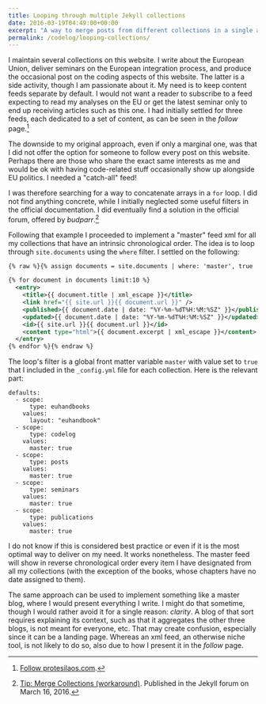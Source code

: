 ```yaml
---
title: Looping through multiple Jekyll collections
date: 2016-03-19T04:49:00+00:00
excerpt: "A way to merge posts from different collections in a single array."
permalink: /codelog/looping-collections/
---
```

I maintain several collections on this website. I write about the European Union, deliver seminars on the European integration process, and produce the occasional post on the coding aspects of this website. The latter is a side activity, though I am passionate about it. My need is to keep content feeds separate by default. I would not want a reader to subscribe to a feed expecting to read my analyses on the EU or get the latest seminar only to end up receiving articles such as this one. I had initially settled for three feeds, each dedicated to a set of content, as can be seen in the *follow* page.[^FollowPage]

The downside to my original approach, even if only a marginal one, was that I did not offer the option for someone to follow every post on this website. Perhaps there are those who share the exact same interests as me and would be ok with having code-related stuff occasionally show up alongside EU politics. I needed a "catch-all" feed!

I was therefore searching for a way to concatenate arrays in a `for` loop. I did not find anything concrete, while I initially neglected some useful filters in the official documentation. I did eventually find a solution in the official forum, offered by *budparr*.[^TalkReference]

Following that example I proceeded to implement a "master" feed xml for all my collections that have an intrinsic chronological order. The idea is to loop through `site.documents` using the `where` filter. I settled on the following:

```xml
{% raw %}{% assign documents = site.documents | where: 'master', true | sort: 'date' | reverse %}

{% for document in documents limit:10 %}
  <entry>
    <title>{{ document.title | xml_escape }}</title>
    <link href="{{ site.url }}{{ document.url }}" />
    <published>{{ document.date | date: "%Y-%m-%dT%H:%M:%SZ" }}</published>
    <updated>{{ document.date | date: "%Y-%m-%dT%H:%M:%SZ" }}</updated>
    <id>{{ site.url }}{{ document.url }}</id>
    <content type="html">{{ document.excerpt | xml_escape }}</content>
  </entry>
{% endfor %}{% endraw %}
```

The loop's filter is a global front matter variable `master` with value set to `true` that I included in the `_config.yml` file for each collection. Here is the relevant part:

```
defaults:
  - scope:
      type: euhandbooks
    values:
      layout: "euhandbook"
  - scope:
      type: codelog
    values:
      master: true
  - scope:
      type: posts
    values:
      master: true
  - scope:
      type: seminars
    values:
      master: true
  - scope:
      type: publications
    values:
      master: true
```

I do not know if this is considered best practice or even if it is the most optimal way to deliver on my need. It works nonetheless. The master feed will show in reverse chronological order every item I have designated from all my collections (with the exception of the books, whose chapters have no date assigned to them).

The same approach can be used to implement something like a master blog, where I would present everything I write. I might do that sometime, though I would rather avoid it for a single reason: *clarity*. A blog of that sort requires explaining its context, such as that it aggregates the other three blogs, is not meant for everyone, etc. That may create confusion, especially since it can be a landing page. Whereas an xml feed, an otherwise niche tool, is not likely to do so, also due to how I present it in the *follow* page.

[^FollowPage]: [Follow protesilaos.com](/follow/).

[^TalkReference]: [Tip: Merge Collections (workaround)](https://talk.jekyllrb.com/t/tip-merge-collections-workaround/2124). Published in the Jekyll forum on March 16, 2016.
